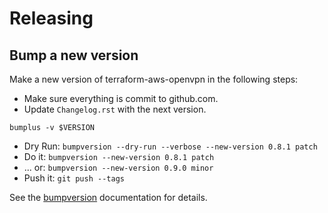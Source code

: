 # Releasing

## Bump a new version

Make a new version of terraform-aws-openvpn in the following steps:

- Make sure everything is commit to github.com.
- Update `Changelog.rst` with the next version.

```{.sh}
bumplus -v $VERSION
```

- Dry Run: `bumpversion --dry-run --verbose --new-version 0.8.1 patch`
- Do it: `bumpversion --new-version 0.8.1 patch`
- \... or: `bumpversion --new-version 0.9.0 minor`
- Push it: `git push --tags`

See the [bumpversion](https://pypi.org/project/bumpversion/) documentation for details.

